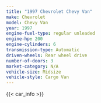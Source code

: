 ```yaml
---
title: "1997 Chevrolet Chevy Van"
make: Chevrolet
model: Chevy Van
year: 1997
engine-fuel-type: regular unleaded
engine-hp: 200
engine-cylinders: 6
transmission-type: Automatic
driven-wheels: Rear wheel drive
number-of-doors: 3
market-category: N/A
vehicle-size: Midsize
vehicle-style: Cargo Van
---
```


{{< car_info >}}
